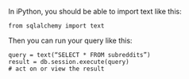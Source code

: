 In iPython, you should be able to import text like this:
```
from sqlalchemy import text
```
Then you can run your query like this:
```
query = text(“SELECT * FROM subreddits”)
result = db.session.execute(query)
# act on or view the result 
```
